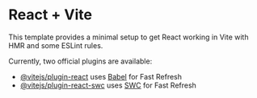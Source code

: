 # React + Vite

This template provides a minimal setup to get React working in Vite with HMR and some ESLint rules.

Currently, two official plugins are available:

- [@vitejs/plugin-react](https://github.com/vitejs/vite-plugin-react/blob/main/packages/plugin-react/README.md) uses [Babel](https://babeljs.io/) for Fast Refresh
- [@vitejs/plugin-react-swc](https://github.com/vitejs/vite-plugin-react-swc) uses [SWC](https://swc.rs/) for Fast Refresh

<!-- 
DEPENDENCIES:
1. MUI & MUI icons
2. react-router-dom
3. react-toastify
4. axios

FOLDER STRUCTURE:
components>
Footer>Footer.jsx
Login>Login.jsx
Navbar>Navbar.jsx
Signup>Signup.jsx

AppRouter>
AppRouter.jsx

config>firebase.js (Firebase Auth, Firestore imported just paste your configurations)

pages>


 -->